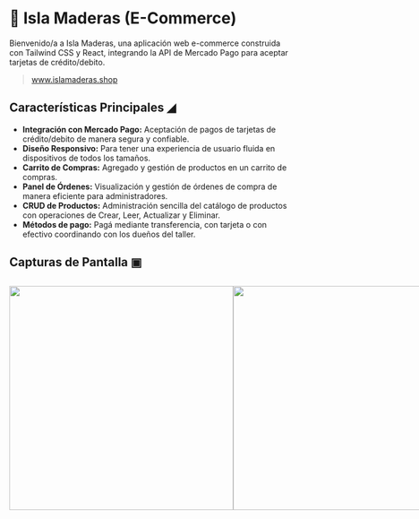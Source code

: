 # 🌲 Isla Maderas (E-Commerce)

Bienvenido/a a Isla Maderas, una aplicación web e-commerce construida con Tailwind CSS y React, integrando la API de Mercado Pago para aceptar tarjetas de crédito/debito.

> www.islamaderas.shop

## Características Principales ◢

- **Integración con Mercado Pago:** Aceptación de pagos de tarjetas de crédito/debito de manera segura y confiable.
- **Diseño Responsivo:** Para tener una experiencia de usuario fluida en dispositivos de todos los tamaños.
- **Carrito de Compras:** Agregado y gestión de productos en un carrito de compras.
- **Panel de Órdenes:** Visualización y gestión de órdenes de compra de manera eficiente para administradores.
- **CRUD de Productos:** Administración sencilla del catálogo de productos con operaciones de Crear, Leer, Actualizar y Eliminar.
- **Métodos de pago:** Pagá mediante transferencia, con tarjeta o con efectivo coordinando con los dueños del taller.

## Capturas de Pantalla ▣

##
<div style="display: flex;">
  <img width=400 src="https://i.imgur.com/5dauMEi.png">
  <img width=400 src="https://i.imgur.com/tPplgVy.png">
</div>
